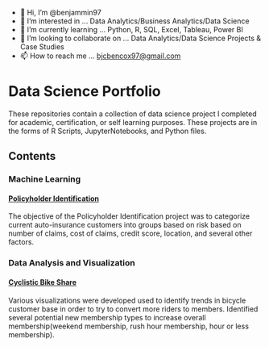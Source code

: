 - 👋 Hi, I’m @benjammin97
- 👀 I’m interested in ... Data Analytics/Business Analytics/Data Science
- 🌱 I’m currently learning ... Python, R, SQL, Excel, Tableau, Power BI
- 💞️ I’m looking to collaborate on ... Data Analytics/Data Science Projects & Case Studies
- 📫 How to reach me ... bjcbencox97@gmail.com

# Data Science Portfolio
These repositories contain a collection of data science project I completed for academic, certification, or self learning purposes. These projects are in the forms of R Scripts, JupyterNotebooks, and Python files. 

## Contents
### Machine Learning
#### [Policyholder Identification](https://github.com/benjammin97/PolicyholderIdentification#readme)
The objective of the Policyholder Identification project was to categorize current auto-insurance customers into groups based on risk based on number of claims, cost of claims, credit score, location, and several other factors.

### Data Analysis and Visualization
#### [Cyclistic Bike Share](https://github.com/benjammin97/CyclisticBikeShare)
Various visualizations were developed used to identify trends in  bicycle customer base in order to try to convert more riders to members. Identified several potential new membership types to increase overall membership(weekend membership, rush hour membership, hour or less membership).
